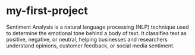 # my-first-project
Sentiment Analysis is a natural language processing (NLP) technique used to determine the emotional tone behind a body of text. It classifies text as positive, negative, or neutral, helping businesses and researchers understand opinions, customer feedback, or social media sentiment.
